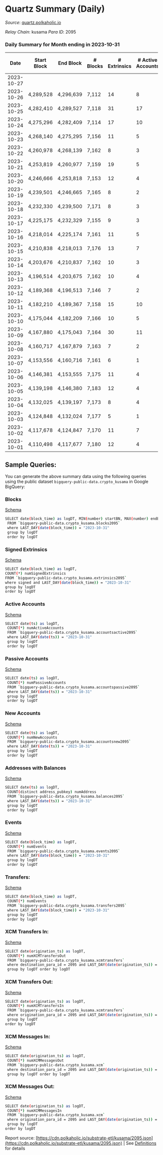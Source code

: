 # Quartz Summary (Daily)

_Source_: [quartz.polkaholic.io](https://quartz.polkaholic.io)

*Relay Chain*: kusama
*Para ID*: 2095



### Daily Summary for Month ending in 2023-10-31


| Date    | Start Block | End Block | # Blocks | # Extrinsics | # Active Accounts | # Passive Accounts | # New Accounts | # Addresses | # Events  | # Transfers ($USD) | # XCM Transfers In ($USD) | # XCM Transfers Out ($USD) | # XCM In | # XCM Out | Issues |
|---------|-------------|-----------|----------|--------------|-------------------|--------------------|----------------|-------------|-----------|--------------------|---------------------------|----------------------------|----------|-----------|--------|
| 2023-10-27 |  |  |  |  |  |  |  |  |  |   |   |   |  |  |  |
| 2023-10-26 | 4,289,528 | 4,296,639 | 7,112 | 14 | 8 |  |  | 80,251 | 17,459 | 519 ($92.53) |   |   |  |  |  |
| 2023-10-25 | 4,282,410 | 4,289,527 | 7,118 | 31 | 17 |  |  | 80,252 | 16,848 | 526 ($88.21) |   |   |  |  |  |
| 2023-10-24 | 4,275,296 | 4,282,409 | 7,114 | 17 | 10 |  | 3 | 80,260 | 16,793 | 519 ($129.46) |   |   |  |  |  |
| 2023-10-23 | 4,268,140 | 4,275,295 | 7,156 | 11 | 5 |  |  | 80,260 | 16,778 | 515 ($123.69) | 1 ($43.71) | 1 ($19.57) | 1 | 1 |  |
| 2023-10-22 | 4,260,978 | 4,268,139 | 7,162 | 8 | 3 | 512 |  | 80,260 | 16,836 | 512 ($84.50) |   |   |  |  |  |
| 2023-10-21 | 4,253,819 | 4,260,977 | 7,159 | 19 | 5 | 519 | 1 | 80,260 | 16,867 | 527 ($197.38) |   | 5 ($55.08) |  | 5 |  |
| 2023-10-20 | 4,246,666 | 4,253,818 | 7,153 | 12 | 4 |  | 1 | 80,259 | 16,967 | 518 ($216.67) |   | 3 ($58.90) |  | 3 |  |
| 2023-10-19 | 4,239,501 | 4,246,665 | 7,165 | 8 | 2 |  |  | 80,258 | 16,773 | 512 ($90.29) |   |   |  |  |  |
| 2023-10-18 | 4,232,330 | 4,239,500 | 7,171 | 8 | 3 |  |  | 80,258 | 16,789 | 513 ($102.11) |   | 1 ($6.62) |  | 1 |  |
| 2023-10-17 | 4,225,175 | 4,232,329 | 7,155 | 9 | 3 |  |  | 80,258 | 16,756 | 509 ($93.08) |   |   |  |  |  |
| 2023-10-16 | 4,218,014 | 4,225,174 | 7,161 | 11 | 5 |  |  | 80,258 | 16,777 | 509 ($87.29) |   |   |  |  |  |
| 2023-10-15 | 4,210,838 | 4,218,013 | 7,176 | 13 | 7 |  | 2 | 80,258 | 16,821 | 510 ($141.81) |   |   |  |  |  |
| 2023-10-14 | 4,203,676 | 4,210,837 | 7,162 | 10 | 3 |  |  | 80,256 | 16,768 | 509 ($90.66) |   |   |  |  |  |
| 2023-10-13 | 4,196,514 | 4,203,675 | 7,162 | 10 | 4 |  | 1 | 80,256 | 16,767 | 507 ($97.27) |   |   |  |  |  |
| 2023-10-12 | 4,189,368 | 4,196,513 | 7,146 | 7 | 2 |  |  | 80,255 | 16,708 | 506 ($95.13) |   |   |  |  |  |
| 2023-10-11 | 4,182,210 | 4,189,367 | 7,158 | 15 | 10 |  | 2 | 80,255 | 16,821 | 510 ($97.28) |   |   |  |  |  |
| 2023-10-10 | 4,175,044 | 4,182,209 | 7,166 | 10 | 5 |  |  | 80,253 | 16,772 | 507 ($129.22) | 1 ($16.61) | 1 ($3.02) | 1 | 1 |  |
| 2023-10-09 | 4,167,880 | 4,175,043 | 7,164 | 30 | 11 |  | 2 | 80,253 | 17,259 | 514 ($134.86) | 1 ($18.37) |   | 1 |  |  |
| 2023-10-08 | 4,160,717 | 4,167,879 | 7,163 | 7 | 2 |  |  | 80,251 | 16,741 | 504 ($97.81) |   |   |  |  |  |
| 2023-10-07 | 4,153,556 | 4,160,716 | 7,161 | 6 | 1 |  |  | 80,251 | 16,723 | 502 ($97.76) |   |   |  |  |  |
| 2023-10-06 | 4,146,381 | 4,153,555 | 7,175 | 11 | 4 |  |  | 80,251 | 17,150 | 503 ($97.78) |   |   |  |  |  |
| 2023-10-05 | 4,139,198 | 4,146,380 | 7,183 | 12 | 4 |  |  | 80,251 | 16,812 | 501 ($97.65) | 1 ($0.00129) | 1 ($0.00129) | 1 | 1 |  |
| 2023-10-04 | 4,132,025 | 4,139,197 | 7,173 | 8 | 4 |  |  | 80,251 | 17,121 | 502 ($108.54) |   |   |  |  |  |
| 2023-10-03 | 4,124,848 | 4,132,024 | 7,177 | 5 | 1 |  |  | 80,251 | 16,736 | 497 ($97.54) |   |   |  |  |  |
| 2023-10-02 | 4,117,678 | 4,124,847 | 7,170 | 11 | 7 |  |  | 80,251 | 16,950 | 501 ($102.98) |   |   |  |  |  |
| 2023-10-01 | 4,110,498 | 4,117,677 | 7,180 | 12 | 4 |  |  | 80,251 | 17,131 | 502 ($251.28) |   | 3 ($76.93) |  | 4 |  |

## Sample Queries:
You can generate the above summary data using the following queries using the public dataset `bigquery-public-data.crypto_kusama` in Google BigQuery:


### Blocks 

[Schema](https://github.com/colorfulnotion/substrate-etl/blob/main/schema/blocks.json)

```bash
SELECT date(block_time) as logDT, MIN(number) startBN, MAX(number) endBN, COUNT(*) numBlocks 
 FROM `bigquery-public-data.crypto_kusama.blocks2095`  
 where LAST_DAY(date(block_time)) = "2023-10-31" 
 group by logDT 
 order by logDT
```

### Signed Extrinsics 

[Schema](https://github.com/colorfulnotion/substrate-etl/blob/main/schema/extrinsics.json)

```bash
SELECT date(block_time) as logDT, 
COUNT(*) numSignedExtrinsics 
FROM `bigquery-public-data.crypto_kusama.extrinsics2095`  
where signed and LAST_DAY(date(block_time)) = "2023-10-31" 
group by logDT 
order by logDT
```

### Active Accounts 

[Schema](https://github.com/colorfulnotion/substrate-etl/blob/main/schema/accountsactive.json)

```bash
SELECT date(ts) as logDT, 
 COUNT(*) numActiveAccounts 
 FROM `bigquery-public-data.crypto_kusama.accountsactive2095` 
 where LAST_DAY(date(ts)) = "2023-10-31" 
 group by logDT 
 order by logDT
```

### Passive Accounts 

[Schema](https://github.com/colorfulnotion/substrate-etl/blob/main/schema/accountspassive.json)

```bash
SELECT date(ts) as logDT, 
 COUNT(*) numPassiveAccounts 
 FROM `bigquery-public-data.crypto_kusama.accountspassive2095` 
 where LAST_DAY(date(ts)) = "2023-10-31" 
 group by logDT 
 order by logDT
```

### New Accounts 

[Schema](https://github.com/colorfulnotion/substrate-etl/blob/main/schema/accountsnew.json)

```bash
SELECT date(ts) as logDT, 
 COUNT(*) numNewAccounts 
 FROM `bigquery-public-data.crypto_kusama.accountsnew2095` 
 where LAST_DAY(date(ts)) = "2023-10-31" 
 group by logDT
 order by logDT
```

### Addresses with Balances 

[Schema](https://github.com/colorfulnotion/substrate-etl/blob/main/schema/balances.json)

```bash
SELECT date(ts) as logDT,
 COUNT(distinct address_pubkey) numAddress 
 FROM `bigquery-public-data.crypto_kusama.balances2095` 
 where LAST_DAY(date(ts)) = "2023-10-31" 
 group by logDT 
 order by logDT
```

### Events 

[Schema](https://github.com/colorfulnotion/substrate-etl/blob/main/schema/events.json)

```bash
SELECT date(block_time) as logDT, 
 COUNT(*) numEvents 
 FROM `bigquery-public-data.crypto_kusama.events2095` 
 where LAST_DAY(date(block_time)) = "2023-10-31" 
 group by logDT 
 order by logDT
```

### Transfers:

[Schema](https://github.com/colorfulnotion/substrate-etl/blob/main/schema/transfers.json)

```bash
SELECT date(block_time) as logDT, 
 COUNT(*) numEvents 
 FROM `bigquery-public-data.crypto_kusama.transfers2095` 
 where LAST_DAY(date(block_time)) = "2023-10-31" 
 group by logDT 
 order by logDT
```

### XCM Transfers In: 

[Schema](https://github.com/colorfulnotion/substrate-etl/blob/main/schema/xcmtransfers.json)

```bash
SELECT date(origination_ts) as logDT, 
 COUNT(*) numXCMTransfersOut 
 FROM `bigquery-public-data.crypto_kusama.xcmtransfers` 
 where destination_para_id = 2095 and LAST_DAY(date(origination_ts)) = "2023-10-31" 
 group by logDT order by logDT
```

### XCM Transfers Out: 

[Schema](https://github.com/colorfulnotion/substrate-etl/blob/main/schema/xcmtransfers.json)

```bash
SELECT date(origination_ts) as logDT, 
 COUNT(*) numXCMTransfersIn 
 FROM `bigquery-public-data.crypto_kusama.xcmtransfers` 
 where origination_para_id = 2095 and LAST_DAY(date(origination_ts)) = "2023-10-31" 
 group by logDT 
order by logDT
```

### XCM Messages In: 

[Schema](https://github.com/colorfulnotion/substrate-etl/blob/main/schema/xcm.json)

```bash
SELECT date(origination_ts) as logDT, 
 COUNT(*) numXCMMessagesOut 
 FROM `bigquery-public-data.crypto_kusama.xcm` 
 where destination_para_id = 2095 and LAST_DAY(date(origination_ts)) = "2023-10-31" 
 group by logDT order by logDT
```

### XCM Messages Out: 

[Schema](https://github.com/colorfulnotion/substrate-etl/blob/main/schema/xcm.json)

```bash
SELECT date(origination_ts) as logDT, 
 COUNT(*) numXCMMessagesIn 
 FROM `bigquery-public-data.crypto_kusama.xcm` 
 where origination_para_id = 2095 and LAST_DAY(date(origination_ts)) = "2023-10-31" 
 group by logDT 
order by logDT
```


Report source: [https://cdn.polkaholic.io/substrate-etl/kusama/2095.json](https://cdn.polkaholic.io/substrate-etl/kusama/2095.json) | See [Definitions](/DEFINITIONS.md) for details

